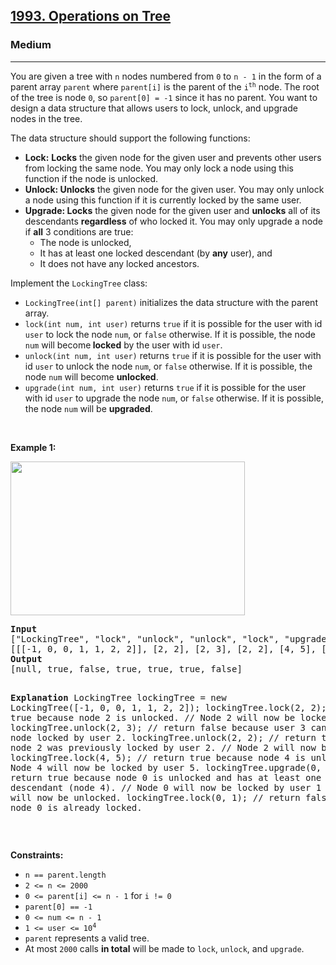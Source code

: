 <h2><a href="https://leetcode.com/problems/operations-on-tree/">1993. Operations on Tree</a></h2><h3>Medium</h3><hr><div><p>You are given a tree with <code>n</code> nodes numbered from <code>0</code> to <code>n - 1</code> in the form of a parent array <code>parent</code> where <code>parent[i]</code> is the parent of the <code>i<sup>th</sup></code> node. The root of the tree is node <code>0</code>, so <code>parent[0] = -1</code> since it has no parent. You want to design a data structure that allows users to lock, unlock, and upgrade nodes in the tree.</p>

<p>The data structure should support the following functions:</p>

<ul>
	<li><strong>Lock:</strong> <strong>Locks</strong> the given node for the given user and prevents other users from locking the same node. You may only lock a node using this function if the node is unlocked.</li>
	<li><strong>Unlock: Unlocks</strong> the given node for the given user. You may only unlock a node using this function if it is currently locked by the same user.</li>
	<li><b>Upgrade</b><strong>: Locks</strong> the given node for the given user and <strong>unlocks</strong> all of its descendants <strong>regardless</strong> of who locked it. You may only upgrade a node if <strong>all</strong> 3 conditions are true:
	<ul>
		<li>The node is unlocked,</li>
		<li>It has at least one locked descendant (by <strong>any</strong> user), and</li>
		<li>It does not have any locked ancestors.</li>
	</ul>
	</li>
</ul>

<p>Implement the <code>LockingTree</code> class:</p>

<ul>
	<li><code>LockingTree(int[] parent)</code> initializes the data structure with the parent array.</li>
	<li><code>lock(int num, int user)</code> returns <code>true</code> if it is possible for the user with id <code>user</code> to lock the node <code>num</code>, or <code>false</code> otherwise. If it is possible, the node <code>num</code> will become<strong> locked</strong> by the user with id <code>user</code>.</li>
	<li><code>unlock(int num, int user)</code> returns <code>true</code> if it is possible for the user with id <code>user</code> to unlock the node <code>num</code>, or <code>false</code> otherwise. If it is possible, the node <code>num</code> will become <strong>unlocked</strong>.</li>
	<li><code>upgrade(int num, int user)</code> returns <code>true</code> if it is possible for the user with id <code>user</code> to upgrade the node <code>num</code>, or <code>false</code> otherwise. If it is possible, the node <code>num</code> will be <strong>upgraded</strong>.</li>
</ul>

<p>&nbsp;</p>
<p><strong>Example 1:</strong></p>
<img alt="" src="https://assets.leetcode.com/uploads/2021/07/29/untitled.png" style="width: 375px; height: 246px;">
<pre><strong>Input</strong>
["LockingTree", "lock", "unlock", "unlock", "lock", "upgrade", "lock"]
[[[-1, 0, 0, 1, 1, 2, 2]], [2, 2], [2, 3], [2, 2], [4, 5], [0, 1], [0, 1]]
<strong>Output</strong>
[null, true, false, true, true, true, false]

<strong>Explanation</strong>
LockingTree lockingTree = new LockingTree([-1, 0, 0, 1, 1, 2, 2]);
lockingTree.lock(2, 2);    // return true because node 2 is unlocked.
                           // Node 2 will now be locked by user 2.
lockingTree.unlock(2, 3);  // return false because user 3 cannot unlock a node locked by user 2.
lockingTree.unlock(2, 2);  // return true because node 2 was previously locked by user 2.
                           // Node 2 will now be unlocked.
lockingTree.lock(4, 5);    // return true because node 4 is unlocked.
                           // Node 4 will now be locked by user 5.
lockingTree.upgrade(0, 1); // return true because node 0 is unlocked and has at least one locked descendant (node 4).
                           // Node 0 will now be locked by user 1 and node 4 will now be unlocked.
lockingTree.lock(0, 1);    // return false because node 0 is already locked.
</pre>

<p>&nbsp;</p>
<p><strong>Constraints:</strong></p>

<ul>
	<li><code>n == parent.length</code></li>
	<li><code>2 &lt;= n &lt;= 2000</code></li>
	<li><code>0 &lt;= parent[i] &lt;= n - 1</code> for <code>i != 0</code></li>
	<li><code>parent[0] == -1</code></li>
	<li><code>0 &lt;= num &lt;= n - 1</code></li>
	<li><code>1 &lt;= user &lt;= 10<sup>4</sup></code></li>
	<li><code>parent</code> represents a valid tree.</li>
	<li>At most <code>2000</code> calls <strong>in total</strong> will be made to <code>lock</code>, <code>unlock</code>, and <code>upgrade</code>.</li>
</ul>
</div>